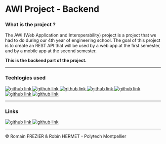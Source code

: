 # AWI Project - Backend

### What is the project ?

The AWI (Web Application and Interoperability) project is a project that we had to do during our 4th year of engineering school. The goal of this project is to create an REST API that will be used by a web app at the first semester, and by a mobile app at the second semester.

**This is the backend part of the project.**

---

### Techlogies used

<a target="_blank" href="https://nodejs.org/en/">
  <img alt="github link" src="https://img.shields.io/badge/nodejs-16.13.2-orange?style=for-the-badge&logo=node.js"> 
</a>

<a target="_blank" href="https://expressjs.com/">
  <img alt="github link" src="https://img.shields.io/badge/express-4.18.2-orange?style=for-the-badge&logo=express">
</a>

<a target="_blank" href="https://www.mongodb.com/">
  <img alt="github link" src="https://img.shields.io/badge/mongodb-5.3.2-orange?style=for-the-badge&logo=mongodb">
</a>

<a target="_blank" href="https://mongoosejs.com/">
  <img alt="github link" src="https://img.shields.io/badge/mongoose-6.9.0-orange?style=for-the-badge&logo=mongoose">
</a>

<a target="_blank" href="https://firebase.google.com/docs/admin/setup">
  <img alt="github link" src="https://img.shields.io/badge/firebase admin-11.5.0-orange?style=for-the-badge&logo=firebase">
</a> 

<a target="_blank" href="https://firebase.google.com/docs/functions">
  <img alt="github link" src="https://img.shields.io/badge/firebase functions-11.5.0-orange?style=for-the-badge&logo=firebase">
</a> 

<a target="_blank" href="https://www.npmjs.com/">
  <img alt="github link" src="https://img.shields.io/badge/npm-8.1.2-orange?style=for-the-badge&logo=npm">
</a>

---

### Links

<a target="_blank" href="https://awi-project-868686.web.app">
    <img alt="github link" src="https://img.shields.io/badge/web-web app-blue?style=for-the-badge&logo=googlechrome">
</a>
<a target="_blank" href="https://github.com/romainfrezier/AWI-project-frontend">
    <img alt="github link" src="https://img.shields.io/badge/github-frontend git-red?style=for-the-badge&logo=github">
</a>

---

© Romain FREZIER & Robin HERMET - Polytech Montpellier
